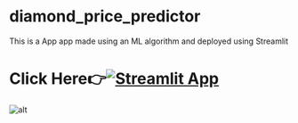 # diamond_price_predictor
This is a App app made using an ML algorithm and deployed using Streamlit
# Click Here👉[![Streamlit App](https://static.streamlit.io/badges/streamlit_badge_black_white.svg)](https://share.streamlit.io/evans129/diamond_price_predictor/main/diamond_streamlit.py)



![alt](model_photo.png)

